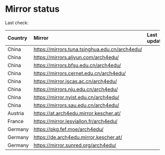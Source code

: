 <script src="./time.js"></script>
# Mirror status
Last check: <script type="text/javascript">localize(1734949431.3390276);</script>

|Country|Mirror|Last update|
|:------|:-----|:----------|
|China|https://mirrors.tuna.tsinghua.edu.cn/arch4edu/|<script type="text/javascript">localize(1734894777);</script>|
|China|https://mirrors.aliyun.com/arch4edu/|<script type="text/javascript">localize(1734894777);</script>|
|China|https://mirrors.bfsu.edu.cn/arch4edu/|<script type="text/javascript">localize(1734894777);</script>|
|China|https://mirrors.cernet.edu.cn/arch4edu/|<script type="text/javascript">localize(1734894777);</script>|
|China|https://mirror.iscas.ac.cn/arch4edu/|<script type="text/javascript">localize(1734894777);</script>|
|China|https://mirrors.nju.edu.cn/arch4edu/|<script type="text/javascript">localize(1734849478);</script>|
|China|https://mirror.nyist.edu.cn/arch4edu/|<script type="text/javascript">localize(1734894777);</script>|
|China|https://mirrors.sau.edu.cn/arch4edu/|<script type="text/javascript">localize(1731653531);</script>|
|Austria|https://at.arch4edu.mirror.kescher.at/|<script type="text/javascript">localize(1734894777);</script>|
|France|https://mirror.lesviallon.fr/arch4edu/|<script type="text/javascript">localize(1734894777);</script>|
|Germany|https://pkg.fef.moe/arch4edu/|<script type="text/javascript">localize(1734894777);</script>|
|Germany|https://de.arch4edu.mirror.kescher.at/|<script type="text/javascript">localize(1734894777);</script>|
|Germany|https://mirror.sunred.org/arch4edu/|<script type="text/javascript">localize(1734894777);</script>|

<script src="./tablefilter/tablefilter.js"></script>
<script src="./table.js"></script>